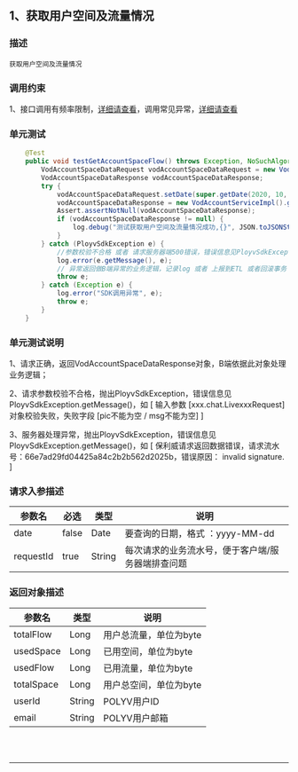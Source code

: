 ## 1、获取用户空间及流量情况
### 描述
```
获取用户空间及流量情况
```
### 调用约束
1、接口调用有频率限制，[详细请查看](/limit.md)，调用常见异常，[详细请查看](/exceptionDoc)

### 单元测试
```java
	@Test
	public void testGetAccountSpaceFlow() throws Exception, NoSuchAlgorithmException {
        VodAccountSpaceDataRequest vodAccountSpaceDataRequest = new VodAccountSpaceDataRequest();
        VodAccountSpaceDataResponse vodAccountSpaceDataResponse;
        try {
            vodAccountSpaceDataRequest.setDate(super.getDate(2020, 10, 13)).setRequestId(VodSignUtil.generateUUID());
            vodAccountSpaceDataResponse = new VodAccountServiceImpl().getAccountSpaceFlow(vodAccountSpaceDataRequest);
            Assert.assertNotNull(vodAccountSpaceDataResponse);
            if (vodAccountSpaceDataResponse != null) {
                log.debug("测试获取用户空间及流量情况成功,{}", JSON.toJSONString(vodAccountSpaceDataResponse));
            }
        } catch (PloyvSdkException e) {
            //参数校验不合格 或者 请求服务器端500错误，错误信息见PloyvSdkException.getMessage()
            log.error(e.getMessage(), e);
            // 异常返回做B端异常的业务逻辑，记录log 或者 上报到ETL 或者回滚事务
            throw e;
        } catch (Exception e) {
            log.error("SDK调用异常", e);
            throw e;
        }
    }
```
### 单元测试说明
1、请求正确，返回VodAccountSpaceDataResponse对象，B端依据此对象处理业务逻辑；

2、请求参数校验不合格，抛出PloyvSdkException，错误信息见PloyvSdkException.getMessage()，如 [ 输入参数 [xxx.chat.LivexxxRequest]对象校验失败，失败字段 [pic不能为空 / msg不能为空] ]

3、服务器处理异常，抛出PloyvSdkException，错误信息见PloyvSdkException.getMessage()，如 [ 保利威请求返回数据错误，请求流水号：66e7ad29fd04425a84c2b2b562d2025b，错误原因： invalid signature. ]
### 请求入参描述

| 参数名 | 必选 | 类型 | 说明 | 
| -- | -- | -- | -- | 
| date | false | Date | 要查询的日期，格式 ：yyyy-MM-dd | 
| requestId | true | String | 每次请求的业务流水号，便于客户端/服务器端排查问题 | 

### 返回对象描述


| 参数名 | 类型 | 说明 | 
| -- | -- | -- | 
| totalFlow | Long | 用户总流量，单位为byte | 
| usedSpace | Long | 已用空间，单位为byte | 
| usedFlow | Long | 已用流量，单位为byte | 
| totalSpace | Long | 用户总空间，单位为byte | 
| userId | String | POLYV用户ID | 
| email | String | POLYV用户邮箱 | 

<br /><br />

------------------

<br /><br />


